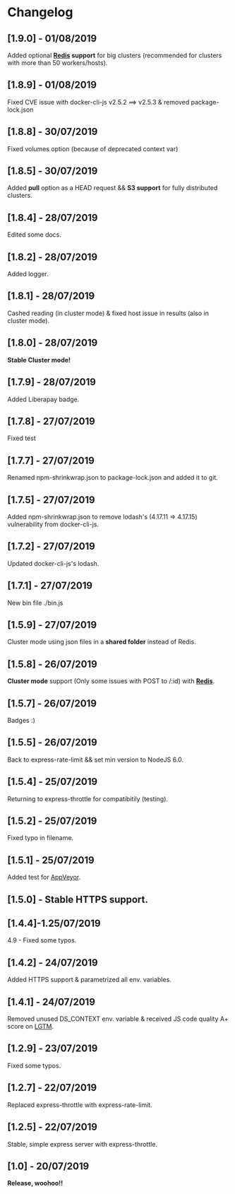 # Changelog

## [1.9.0] - 01/08/2019
Added optional **[Redis](https://redis.io) support** for big clusters (recommended for clusters with more than 50 workers/hosts).

## [1.8.9] - 01/08/2019
Fixed CVE issue with docker-cli-js v2.5.2 ==> v2.5.3 & removed package-lock.json

## [1.8.8] - 30/07/2019
Fixed volumes option (because of deprecated context var)

## [1.8.5] - 30/07/2019
Added **pull** option as a HEAD request && **S3 support** for fully distributed clusters.

## [1.8.4] - 28/07/2019
Edited some docs.

## [1.8.2] - 28/07/2019
Added logger.

## [1.8.1] - 28/07/2019
Cashed reading (in cluster mode) & fixed host issue in results (also in cluster mode).

## [1.8.0] - 28/07/2019
**Stable Cluster mode!**

## [1.7.9] - 28/07/2019
Added Liberapay badge.

## [1.7.8] - 27/07/2019
Fixed test

## [1.7.7] - 27/07/2019
Renamed npm-shrinkwrap.json to package-lock.json and added it to git.

## [1.7.5] - 27/07/2019
Added npm-shrinkwrap.json to remove lodash's (4.17.11 => 4.17.15) vulnerability from docker-cli-js.

## [1.7.2] - 27/07/2019
Updated docker-cli-js's lodash.

## [1.7.1] - 27/07/2019
New bin file ./bin.js

## [1.5.9] - 27/07/2019
Cluster mode using json files in a **shared folder** instead of Redis.

## [1.5.8] - 26/07/2019
**Cluster mode** support (Only some issues with POST to /:id) with **[Redis]("https://redis.io" "Redis")**.

## [1.5.7] - 26/07/2019
Badges :)

## [1.5.5] - 26/07/2019
Back to express-rate-limit && set min version to NodeJS 6.0.

## [1.5.4] - 25/07/2019
Returning to express-throttle for compatibitily (testing).

## [1.5.2] - 25/07/2019
Fixed typo in filename.

## [1.5.1] - 25/07/2019
Added test for [AppVeyor](https://appveyor.com/ "AppVeyor").

## [1.5.0] - **Stable HTTPS support.**

## [1.4.4]-1.25/07/2019
4.9 - Fixed some typos.

## [1.4.2] - 24/07/2019
Added HTTPS support & parametrized all env. variables.

## [1.4.1] - 24/07/2019
Removed unused DS_CONTEXT env. variable & received JS code quality A+ score on [LGTM](https://lgtm.com "LGTM").

## [1.2.9] - 23/07/2019
Fixed some typos.

## [1.2.7] - 22/07/2019
Replaced express-throttle with express-rate-limit.

## [1.2.5] - 22/07/2019
Stable, simple express server with express-throttle.

## [1.0] - 20/07/2019
**Release, woohoo!!**